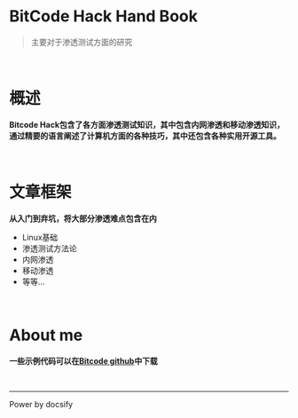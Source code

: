# BitCode Hack Hand Book
>主要对于渗透测试方面的研究

&nbsp;

# 概述
**Bitcode Hack包含了各方面渗透测试知识，其中包含内网渗透和移动渗透知识，通过精要的语言阐述了计算机方面的各种技巧，其中还包含各种实用开源工具。**

&nbsp;

# 文章框架
**从入门到弃坑，将大部分渗透难点包含在内**
* Linux基础
* 渗透测试方法论
* 内网渗透
* 移动渗透
* 等等...

&nbsp;

# About me
**一些示例代码可以在[Bitcode github](/aaaaaaa)中下载**

&nbsp;

***
Power by docsify

